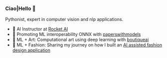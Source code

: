 ### Ciao|Hello 👋


Pythonist, expert in computer vision and nlp applications. 
- 🚀 AI Instructor at [Rocket AI](https://www.youtube.com/channel/UCFhdOUPyDfSPvjX1FPYsPJQ)
- 🔵 Promoting ML interoperability ONNX with [paperswithmodels](https://paperswithmodels.crd.co)
- 🎨 ML + Art: Computational art using deep learning with [boutiqueai](https://boutiqueai.medium.com/uncovering-da-vincis-secrets-with-deep-learning-28ad141c2b1d)
- 👗 ML + Fashion: Sharing my journey on how I built an [AI assisted fashion design application](https://boutiqueai.medium.com/artificial-intelligence-system-for-fashion-design-image-generation-d9eca8f54c76)  




